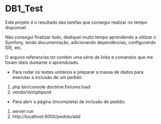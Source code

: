 # DB1_Test

Este projeto é o resultado das tarefas que consegui realizar no tempo disponível. 

Não consegui finalizar tudo, dediquei muito tempo aprendendo a utilizar o Symfony, lendo documentação, adicionando dependências, configurando IDE, etc.

O arquivo referencias.txt contém uma série de links e comandos que me foram úteis dureante o aprendizado.

- Para rodar os testes unitários e preparar a massa de dados para executar a inclusão de um pedido:
1) php bin/console doctrine:fixtures:load
2) vendor\bin\phpunit

- Para abrir a página (incompleta) de inclusão de pedido:
1) server:run
2) http://localhost:8000/pedido/add
